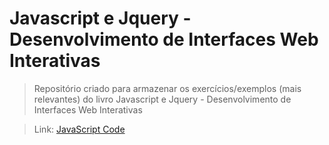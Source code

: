 # Javascript e Jquery - Desenvolvimento de Interfaces Web Interativas

> Repositório criado para armazenar os exercícios/exemplos (mais relevantes) do livro Javascript e Jquery - Desenvolvimento de Interfaces Web Interativas

> Link: [JavaScript Code](https://kianelc.github.io/javascript-code.github.io/)
